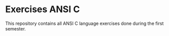 # Exercises ANSI C 

This repository contains all ANSI C language exercises done during the first semester.
